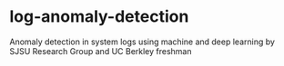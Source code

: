 # log-anomaly-detection
Anomaly detection in system logs using machine and deep learning by SJSU Research Group and UC Berkley freshman
